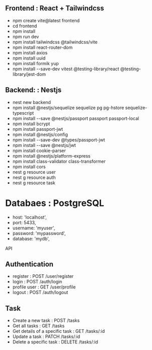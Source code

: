 ## Frontend : React + Tailwindcss
* npm create vite@latest frontend
* cd frontend
* npm install
* npm run dev
* npm install tailwindcss @tailwindcss/vite
* npm install react-router-dom
* npm install axios
* npm install uuid
* npm install formik yup
* npm install --save-dev vitest @testing-library/react @testing-library/jest-dom

## Backend: : Nestjs
* nest new backend
* npm install @nestjs/sequelize sequelize pg pg-hstore sequelize-typescript
* npm install --save @nestjs/passport passport passport-local
* npm install bcrypt
* npm install passport-jwt
* npm install @nestjs/config
* npm install --save-dev @types/passport-jwt
* npm install --save @nestjs/jwt
* npm install cookie-parser
* npm install @nestjs/platform-express
* npm install class-validator class-transformer
* npm install cors
* nest g resource user
* nest g resource auth
* nest g resource task

# Databaes : PostgreSQL
* host: 'localhost',
* port: 5433,
* username: 'myuser',
* password: 'mypassword',
* database: 'mydb',

API
## Authentication
* register : POST /user/register
* login : POST /auth/login
* profile user : GET /user/profile
* logout : POST /auth/logout

## Task
* Create a new task : POST  /tasks
* Get all tasks : GET  /tasks
* Get details of a specific task : GET  /tasks/:id
* Update a task : PATCH  /tasks/:id
* Delete a specific task : DELETE  /tasks/:id



